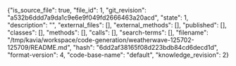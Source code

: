 {"is_source_file": true, "file_id": 1, "git_revision": "a532b6ddd7a9da1c9e6e9f049fd2666463a20acd", "state": 1, "description": "", "external_files": [], "external_methods": [], "published": [], "classes": [], "methods": [], "calls": [], "search-terms": [], "filename": "/tmp/kavia/workspace/code-generation/weatherwave-125702-125709/README.md", "hash": "6dd2af38165f08d223bdb84cd6decd1d", "format-version": 4, "code-base-name": "default", "knowledge_revision": 2}